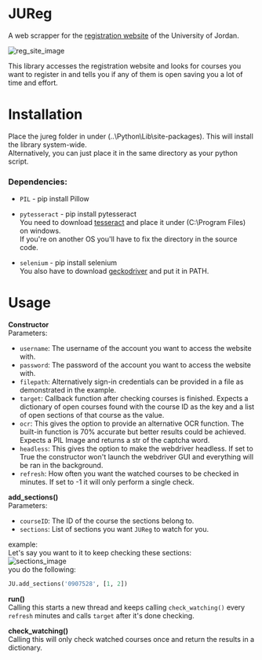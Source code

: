 JUReg
===

A web scrapper for the [registration website](https://regweb1.ju.edu.jo:4443/selfregapp/home.xhtml) of the University of Jordan.

![reg_site_image](https://user-images.githubusercontent.com/42502239/95434861-73d55700-095a-11eb-9445-cf83c6ebbd55.png)

This library accesses the registration website and looks for courses you want to register in and tells you if any of them is open saving you a lot of time and effort.

Installation
===
Place the jureg folder in under (..\Python\Lib\site-packages). This will install the library system-wide.  
Alternatively, you can just place it in the same directory as your python script.

### Dependencies: 
* `PIL` - pip install Pillow
* `pytesseract` - pip install pytesseract  
You need to download [tesseract](https://github.com/tesseract-ocr/tesseract) and place it under (C:\Program Files\) on windows.  
If you're on another OS you'll have to fix the directory in the source code.

* `selenium` - pip install selenium  
You also have to download [geckodriver](https://github.com/mozilla/geckodriver/releases) and put it in PATH.

Usage
===
**Constructor**  
Parameters:
* `username`: The username of the account you want to access the website with.
* `password`: The password of the account you want to access the website with.  
* `filepath`: Alternatively sign-in credentials can be provided in a file as demonstrated in the example.
* `target`: Callback function after checking courses is finished. Expects a dictionary of open courses found with
        the course ID as the key and a list of open sections of that course as the value.
* `ocr`: This gives the option to provide an alternative OCR function. The built-in function is 70% accurate
        but better results could be achieved. Expects a PIL Image and returns a str of the captcha word.
* `headless`: This gives the option to make the webdriver headless. If set to True the constructor won't launch the webdriver
        GUI and everything will be ran in the background.
* `refresh`: How often you want the watched courses to be checked in minutes. If set to -1 it will only
        perform a single check.  

**add_sections()**  
Parameters:
* `courseID`: The ID of the course the sections belong to.
* `sections`: List of sections you want `JUReg` to watch for you.

example:  
Let's say you want to it to keep checking these sections:  
![sections_image](https://user-images.githubusercontent.com/42502239/95435251-05dd5f80-095b-11eb-9c55-5a1f16b0affd.png)  
you do the following: 
```python
JU.add_sections('0907528', [1, 2])
```
**run()**  
Calling this starts a new thread and keeps calling `check_watching()` every `refresh` minutes and calls `target` after it's done checking.  

**check_watching()**  
Calling this will only check watched courses once and return the results in a dictionary.
